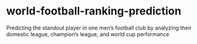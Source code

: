 # world-football-ranking-prediction
Predicting the standout player in one men’s football club by analyzing their domestic league, champion’s league, and world cup performance
